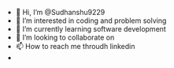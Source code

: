 - 👋 Hi, I’m @Sudhanshu9229 
- 👀 I’m interested in coding and problem solving 
- 🌱 I’m currently learning software development
- 💞️ I’m looking to collaborate on 
- 📫 How to reach me throudh linkedin
- 

<!---
Sudhanshu9229/Sudhanshu9229 is a ✨ special ✨ repository because its `README.md` (this file) appears on your GitHub profile.
You can click the Preview link to take a look at your changes.
--->
